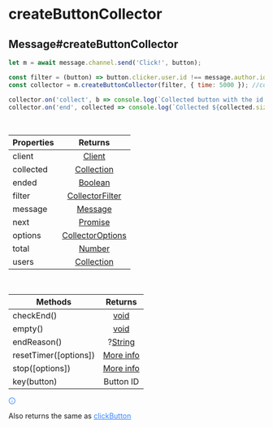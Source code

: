 # createButtonCollector

## Message#createButtonCollector

```js
let m = await message.channel.send('Click!', button);

const filter = (button) => button.clicker.user.id !== message.author.id;
const collector = m.createButtonCollector(filter, { time: 5000 }); //collector for 5 seconds

collector.on('collect', b => console.log(`Collected button with the id ${b.id}`));
collector.on('end', collected => console.log(`Collected ${collected.size} items`)); 
```
<br>

| Properties | Returns |
| ------------- |:-------------:|
| client | [Client](https://discord.js.org/#/docs/main/stable/class/Client) |
| collected | [Collection](https://discord.js.org/#/docs/collection/master/class/Collection) |
| ended | [Boolean](https://developer.mozilla.org/en-US/docs/Web/JavaScript/Reference/Global_Objects/Boolean) |
| filter | [CollectorFilter](https://developer.mozilla.org/en-US/docs/Web/JavaScript/Reference/Global_Objects/Number) |
| message | [Message](https://discord.js.org/#/docs/main/stable/class/Message) |
| next | [Promise](https://developer.mozilla.org/en-US/docs/Web/JavaScript/Reference/Global_Objects/Promise) |
| options | [CollectorOptions](https://discord.js.org/#/docs/main/stable/typedef/CollectorOptions) |
| total |[Number](https://developer.mozilla.org/en-US/docs/Web/JavaScript/Reference/Global_Objects/Number) |
| users | [Collection](https://discord.js.org/#/docs/collection/master/class/Collection) |

<br>

| Methods | Returns |
| ------------- |:-------------:|
| checkEnd() | [void](https://developer.mozilla.org/en-US/docs/Web/JavaScript/Reference/Operators/void) |
| empty() | [void](https://developer.mozilla.org/en-US/docs/Web/JavaScript/Reference/Operators/void) |
| endReason() | ?[String](https://developer.mozilla.org/en-US/docs/Web/JavaScript/Reference/Global_Objects/String) |
| resetTimer([options]) | [More info](https://discord.js.org/#/docs/main/stable/class/ReactionCollector?scrollTo=resetTimer%C5%88) |
| stop([options]) | [More info](https://discord.js.org/#/docs/main/stable/class/ReactionCollector?scrollTo=resetTimer%C5%88) |
| key(button) | Button ID |

<div style="border-color: rgb(56, 132, 255);" data-key="d909803118b84b5c8da05ea946c63bc3" class="reset-3c756112--blockHint-a7403a60"><div class="reset-3c756112--hintIcon-7c7981dd--paragraph-ae3112d0"><svg preserveAspectRatio="xMidYMid meet" height="1em" width="1em" fill="currentColor" viewBox="0 0 24 24" xmlns="http://www.w3.org/2000/svg" xmlns:xlink="http://www.w3.org/1999/xlink" stroke="none" style="color: rgb(56, 132, 255);" class="icon-7f6730be--text-3f89f380"><g><path d="M12.2 8.98c.06-.01.12-.03.18-.06.06-.02.12-.05.18-.09l.15-.12c.18-.19.29-.45.29-.71 0-.06-.01-.13-.02-.19a.603.603 0 0 0-.06-.19.757.757 0 0 0-.09-.18c-.03-.05-.08-.1-.12-.15-.28-.27-.72-.37-1.09-.21-.13.05-.23.12-.33.21-.04.05-.09.1-.12.15-.04.06-.07.12-.09.18-.03.06-.05.12-.06.19-.01.06-.02.13-.02.19 0 .26.11.52.29.71.1.09.2.16.33.21.12.05.25.08.38.08.06 0 .13-.01.2-.02M13 16v-4a1 1 0 1 0-2 0v4a1 1 0 1 0 2 0M12 3c-4.962 0-9 4.038-9 9 0 4.963 4.038 9 9 9 4.963 0 9-4.037 9-9 0-4.962-4.037-9-9-9m0 20C5.935 23 1 18.065 1 12S5.935 1 12 1c6.066 0 11 4.935 11 11s-4.934 11-11 11" fill-rule="evenodd"></path></g></svg></div><p class="blockParagraph-544a408c" data-key="de1d78c67ab54395a7554f6c932e8970"><span class="text-4505230f--TextH400-3033861f--textContentFamily-49a318e1"><span data-key="4fca96d2c90d42a4bf701f47d3f12082"><span data-offset-key="4fca96d2c90d42a4bf701f47d3f12082:0">Also returns the same as </span></span><a class="link-a079aa82--primary-53a25e66--link-faf6c434" style="color: rgb(56, 132, 255);" data-key="54fe40dcc5c74d9ba77b00ad23eb1868" href="./clickButton"><span data-key="884aea57375846d6b741ed9401bccf67"><span data-offset-key="884aea57375846d6b741ed9401bccf67:0">clickButton</span></span></a><span data-key="f120ec024a734a7da91ca6951d4ac4b5"><span data-offset-key="f120ec024a734a7da91ca6951d4ac4b5:0"><span data-slate-zero-width="z">​</span></span></span></span></p></div>